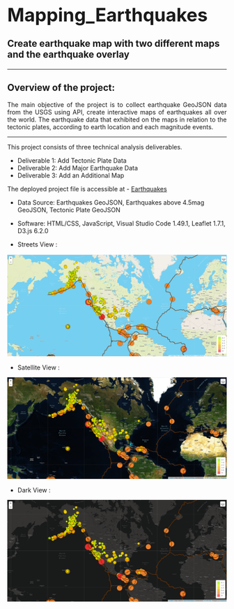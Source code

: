 ## **<h1 align="justify"> Mapping_Earthquakes**
  
  Create earthquake map with two different maps and the earthquake overlay
	
---
## Overview of the project: 
<p align="justify">The main objective of the project is to collect earthquake GeoJSON data from the USGS using API, create interactive maps of earthquakes all over the world.
The earthquake data that exhibited on the maps in relation to the tectonic plates, according to earth location and each magnitude events. <p>
	
---

<p align="justify">This project consists of three technical analysis deliverables. <p>

- Deliverable 1: Add Tectonic Plate Data
- Deliverable 2: Add Major Earthquake Data
- Deliverable 3: Add an Additional Map

 The deployed project file is accessible at -  [ Earthquakes](https://github.com/sharifbhuiyan/Mapping_Earthquakes/tree/main/Earthquake_Challenge)  

- Data Source: Earthquakes GeoJSON, Earthquakes above 4.5mag GeoJSON, Tectonic Plate GeoJSON
- Software: HTML/CSS, JavaScript, Visual Studio Code 1.49.1, Leaflet 1.7.1, D3.js 6.2.0

  
- Streets View :
<p align="center">
  <img width="800" src=https://github.com/sharifbhuiyan/Mapping_Earthquakes/blob/main/Earthquake_Challenge/static/images/1.%20streets_view.png
</p>  
  
- Satellite View :	
<p align="center">
  <img width="800" src=https://github.com/sharifbhuiyan/Mapping_Earthquakes/blob/main/Earthquake_Challenge/static/images/2.%20Satellite_view.png
</p>  

- Dark View :	
<p align="center">
  <img width="800" src=https://github.com/sharifbhuiyan/Mapping_Earthquakes/blob/main/Earthquake_Challenge/static/images/3.%20Dark_view.png
</p>  

	


	
 
 

    
